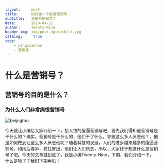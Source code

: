 ```yaml
---
layout:     post
title:      如何做一个傻逼营销号
subtitle:   营销号的日常？
date:       2020-04-22
author:     Twenty-Nine
header-img: img/post-bg-desk(1).jpg
catalog: 	 true
tags:
    - yingxiaohao
    - 营销号
---
```


# 什么是营销号？

## 营销号的目的是什么？

### 为什么人们非常痛恨营销号

![beijngtou](C:\Users\fugui\Pictures\beijngtou.jpg)

今天就让小编给大家介绍一下，招人恨的傻逼营销号吧，首先我们得知道营销号是干什么的？确实，营销号是干什么的，他们干了什么，导致这么多人厌恶他？，他是如何做到让这么多人厌恶他呢？随着科技的发展，人们的进步越来越多的傻逼营销号，如雨后春笋，疯狂冒出，他们让人们厌恶，所以，大家终于知道什么是营销号了吧，今天的文章就到这了，我是小编Twenty-Nine，下期，我们介绍一下，什么是喷子？我们下期再见！
